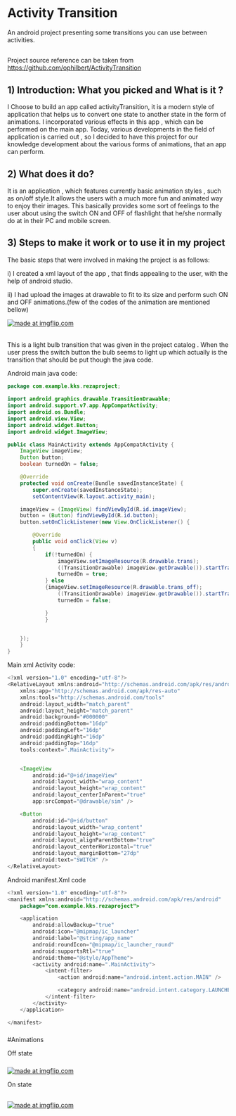 # Activity Transition
An android project presenting some transitions you can use between activities.
##
Project source reference can be taken from https://github.com/ophilbert/ActivityTransition

## 1) Introduction: What you picked and What is it ?
I Choose to build an app called activityTransition, it is a modern style of application that helps us to convert one state to another state in the form of animations. I incorporated various effects in this app , which can be performed on the main app. Today, various developments in the field of application is carried out , so I decided to have this project for our knowledge development about the various forms of animations, that an app can perform.

## 2) What does it do?

It is an application , which features currently basic animation styles , such as on/off style.It allows the users with a much more fun and animated way to enjoy their images. This basically provides some sort of feelings to the user about using the switch ON and OFF of flashlight that he/she normally do at in their PC and mobile screen.

## 3) Steps to make it work or to use it in my project

The basic steps that were involved in making the project is as follows:
<p> i) I created a xml layout of the app , that finds appealing to the user, with the help of android studio.</p>
<p> ii) I had upload the images at drawable to fit to its size and perform such ON and OFF animations.(few of the codes of the animation are mentioned bellow)</p>

<a href="https://imgflip.com/gif/2vs6fw"><img src="https://i.imgflip.com/2vs6fw.gif" title="made at imgflip.com"/></a>
######
This is a light bulb transition that was given in the project catalog . When the user press the switch button the bulb seems to light up which actually is the transition that should be put though the java code.

Android main java code:
```java
package com.example.kks.rezaproject;

import android.graphics.drawable.TransitionDrawable;
import android.support.v7.app.AppCompatActivity;
import android.os.Bundle;
import android.view.View;
import android.widget.Button;
import android.widget.ImageView;

public class MainActivity extends AppCompatActivity {
    ImageView imageView;
    Button button;
    boolean turnedOn = false;

    @Override
    protected void onCreate(Bundle savedInstanceState) {
        super.onCreate(savedInstanceState);
        setContentView(R.layout.activity_main);

    imageView = (ImageView) findViewById(R.id.imageView);
    button = (Button) findViewById(R.id.button);
    button.setOnClickListener(new View.OnClickListener() {

        @Override
        public void onClick(View v)
        {
            if(!turnedOn) {
                imageView.setImageResource(R.drawable.trans);
                ((TransitionDrawable) imageView.getDrawable()).startTransition(3000);
                turnedOn = true;
            } else
            {imageView.setImageResource(R.drawable.trans_off);
                ((TransitionDrawable) imageView.getDrawable()).startTransition(3000);
                turnedOn = false;

            }
            }


    });
    }
}
```

Main xml Activity code:
```java
<?xml version="1.0" encoding="utf-8"?>
<RelativeLayout xmlns:android="http://schemas.android.com/apk/res/android"
    xmlns:app="http://schemas.android.com/apk/res-auto"
    xmlns:tools="http://schemas.android.com/tools"
    android:layout_width="match_parent"
    android:layout_height="match_parent"
    android:background="#000000"
    android:paddingBottom="16dp"
    android:paddingLeft="16dp"
    android:paddingRight="16dp"
    android:paddingTop="16dp"
    tools:context=".MainActivity">


    <ImageView
        android:id="@+id/imageView"
        android:layout_width="wrap_content"
        android:layout_height="wrap_content"
        android:layout_centerInParent="true"
        app:srcCompat="@drawable/sim" />

    <Button
        android:id="@+id/button"
        android:layout_width="wrap_content"
        android:layout_height="wrap_content"
        android:layout_alignParentBottom="true"
        android:layout_centerHorizontal="true"
        android:layout_marginBottom="27dp"
        android:text="SWITCH" />
</RelativeLayout>
```

Android manifest.Xml code
```java
<?xml version="1.0" encoding="utf-8"?>
<manifest xmlns:android="http://schemas.android.com/apk/res/android"
    package="com.example.kks.rezaproject">

    <application
        android:allowBackup="true"
        android:icon="@mipmap/ic_launcher"
        android:label="@string/app_name"
        android:roundIcon="@mipmap/ic_launcher_round"
        android:supportsRtl="true"
        android:theme="@style/AppTheme">
        <activity android:name=".MainActivity">
            <intent-filter>
                <action android:name="android.intent.action.MAIN" />

                <category android:name="android.intent.category.LAUNCHER" />
            </intent-filter>
        </activity>
    </application>

</manifest>
```

###
#Animations

Off state
###
<a href="https://imgflip.com/gif/2vssm1"><img src="https://i.imgflip.com/2vssm1.gif" title="made at imgflip.com"/></a>

On state
##
<a href="https://imgflip.com/gif/2vssxf"><img src="https://i.imgflip.com/2vssxf.gif" title="made at imgflip.com"/></a>
